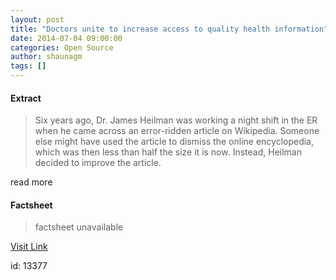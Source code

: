 ```yaml
---
layout: post
title: "Doctors unite to increase access to quality health information"
date: 2014-07-04 09:00:00
categories: Open Source
author: shaunagm
tags: []
---
```



#### Extract
>Six years ago, Dr. James Heilman was working a night shift in the ER when he came across an error-ridden article on Wikipedia. Someone else might have used the article to dismiss the online encyclopedia, which was then less than half the size it is now. Instead, Heilman decided to improve the article.


read more

#### Factsheet
>factsheet unavailable

[Visit Link](http://opensource.com/health/14/7/doctors-unite-increase-access-quality-health-information)

id:   13377
